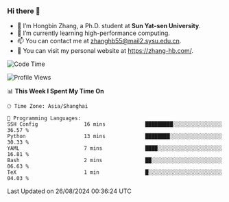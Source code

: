 ### Hi there 👋

- 🔭 I’m Hongbin Zhang, a Ph.D. student at **Sun Yat-sen University**.
- 🌱 I’m currently learning high-performance computing.
- 📫 You can contact me at zhanghb55@mail2.sysu.edu.cn.
- 👀 You can visit my personal website at https://zhang-hb.com/.

<!--START_SECTION:waka-->
![Code Time](http://img.shields.io/badge/Code%20Time-339%20hrs%2024%20mins-blue)

![Profile Views](http://img.shields.io/badge/Profile%20Views-0-blue)

📊 **This Week I Spent My Time On** 

```text
🕑︎ Time Zone: Asia/Shanghai

💬 Programming Languages: 
SSH Config               16 mins             █████████░░░░░░░░░░░░░░░░   36.57 % 
Python                   13 mins             ████████░░░░░░░░░░░░░░░░░   30.33 % 
YAML                     7 mins              ████░░░░░░░░░░░░░░░░░░░░░   16.81 % 
Bash                     2 mins              ██░░░░░░░░░░░░░░░░░░░░░░░   06.63 % 
TeX                      1 min               █░░░░░░░░░░░░░░░░░░░░░░░░   04.03 % 
```


 Last Updated on 26/08/2024 00:36:24 UTC
<!--END_SECTION:waka-->
